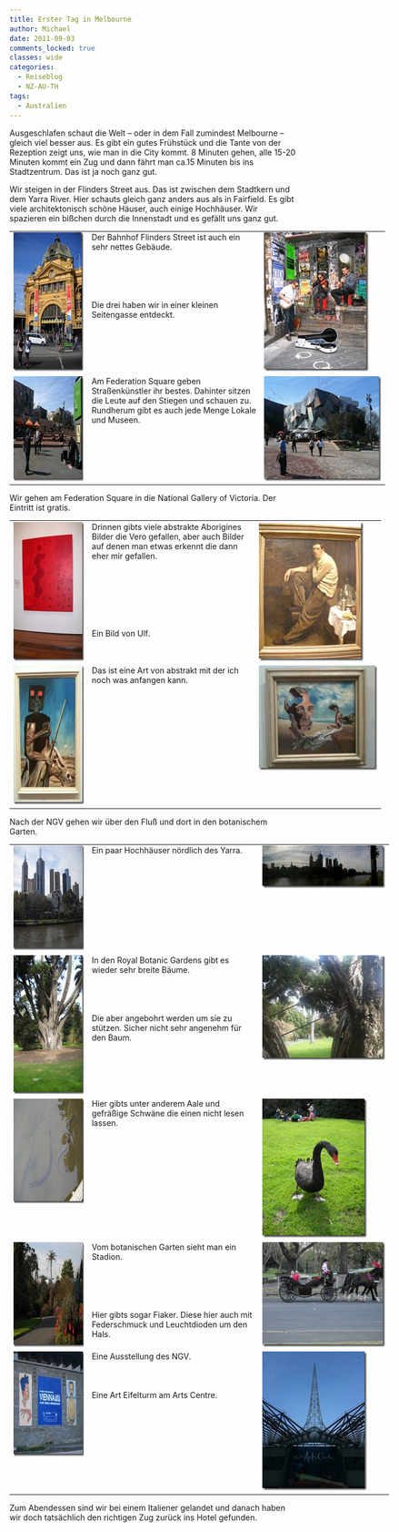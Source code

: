 ```yaml
---
title: Erster Tag in Melbourne
author: Michael
date: 2011-09-03
comments_locked: true
classes: wide
categories:
  - Reiseblog
  - NZ-AU-TH
tags:
  - Australien
---
```


<p>Ausgeschlafen schaut die Welt &ndash; oder in dem Fall zumindest Melbourne &ndash; gleich viel besser aus. Es gibt ein gutes Fr&uuml;hst&uuml;ck und die Tante von der Rezeption zeigt uns, wie man in die City kommt. 8 Minuten gehen, alle 15-20 Minuten kommt ein Zug und dann f&auml;hrt man ca.15 Minuten bis ins Stadtzentrum. Das ist ja noch ganz gut.</p>
<p>Wir steigen in der Flinders Street aus. Das ist zwischen dem Stadtkern und dem Yarra River. Hier schauts gleich ganz anders aus als in Fairfield. Es gibt viele architektonisch sch&ouml;ne H&auml;user, auch einige Hochh&auml;user. Wir spazieren ein bi&szlig;chen durch die Innenstadt und es gef&auml;llt uns ganz gut.</p>
<table style="width: 661px;" border="0" cellspacing="0" cellpadding="2">
<tbody>
<tr>
<td valign="top" width="133"><a href="/assets/images/2011/09/DSCN1513.jpg"><img src="/assets/images/2011/09/DSCN1513_thumb.jpg" width="184" height="244" alt="DSCN1513" border="0" /></a></td>
<td valign="top" width="304">Der Bahnhof Flinders Street ist auch ein sehr nettes Geb&auml;ude. <br /> <br /> <br /> <br /> <br /> <br />Die drei haben wir in einer kleinen Seitengasse entdeckt.</td>
<td valign="top" width="222"><a href="/assets/images/2011/09/DSCN1519.jpg"><img src="/assets/images/2011/09/DSCN1519_thumb.jpg" width="184" height="244" alt="DSCN1519" border="0" /></a></td>
</tr>
<tr>
<td valign="top" width="133"><a href="/assets/images/2011/09/IMG_1009.jpg"><img src="/assets/images/2011/09/IMG_1009_thumb.jpg" width="244" height="184" alt="IMG_1009" border="0" /></a></td>
<td valign="top" width="304">Am Federation Square geben Stra&szlig;enk&uuml;nstler ihr bestes. Dahinter sitzen die Leute auf den Stiegen und schauen zu. Rundherum gibt es auch jede Menge Lokale und Museen.</td>
<td valign="top" width="222"><a href="/assets/images/2011/09/IMG_1012.jpg"><img src="/assets/images/2011/09/IMG_1012_thumb.jpg" width="244" height="184" alt="IMG_1012" border="0" /></a></td>
</tr>
</tbody>
</table>
<p>Wir gehen am Federation Square in die National Gallery of Victoria. Der Eintritt ist gratis.</p>
<table style="width: 654px;" border="0" cellspacing="0" cellpadding="2">
<tbody>
<tr>
<td valign="top" width="133"><a href="/assets/images/2011/09/DSCN1524.jpg"><img src="/assets/images/2011/09/DSCN1524_thumb.jpg" width="184" height="244" alt="DSCN1524" border="0" /></a></td>
<td valign="top" width="296">Drinnen gibts viele abstrakte Aborigines Bilder die Vero gefallen, aber auch Bilder auf denen man etwas erkennt die dann eher mir gefallen. <br /> <br /> <br /> <br /> <br /> <br /> <br /> <br />Ein Bild von Ulf.</td>
<td valign="top" width="223"><a href="/assets/images/2011/09/DSCN1538.jpg"><img src="/assets/images/2011/09/DSCN1538_thumb.jpg" width="184" height="244" alt="DSCN1538" border="0" /></a></td>
</tr>
<tr>
<td valign="top" width="133"><a href="/assets/images/2011/09/IMG_1014.jpg"><img src="/assets/images/2011/09/IMG_1014_thumb.jpg" width="184" height="244" alt="IMG_1014" border="0" /></a></td>
<td valign="top" width="296">Das ist eine Art von abstrakt mit der ich noch was anfangen kann.</td>
<td valign="top" width="223"><a href="/assets/images/2011/09/IMG_1019.jpg"><img src="/assets/images/2011/09/IMG_1019_thumb.jpg" width="244" height="184" alt="IMG_1019" border="0" /></a></td>
</tr>
</tbody>
</table>
<p>Nach der NGV gehen wir &uuml;ber den Flu&szlig; und dort in den botanischem Garten.</p>
<table style="width: 668px;" border="0" cellspacing="0" cellpadding="2">
<tbody>
<tr>
<td valign="top" width="133"><a href="/assets/images/2011/09/DSCN1541.jpg"><img src="/assets/images/2011/09/DSCN1541_thumb.jpg" width="244" height="184" alt="DSCN1541" border="0" /></a></td>
<td valign="top" width="301">Ein paar Hochh&auml;user n&ouml;rdlich des Yarra.</td>
<td valign="top" width="232"><a href="/assets/images/2011/09/Panorama.jpg"><img src="/assets/images/2011/09/Panorama_thumb.jpg" width="244" height="75" alt="Panorama" border="0" /></a></td>
</tr>
<tr>
<td valign="top" width="133"><a href="/assets/images/2011/09/DSCN1548.jpg"><img src="/assets/images/2011/09/DSCN1548_thumb.jpg" width="184" height="244" alt="DSCN1548" border="0" /></a></td>
<td valign="top" width="301">In den Royal Botanic Gardens gibt es wieder sehr breite B&auml;ume. <br /> <br /> <br /> <br /> <br />Die aber angebohrt werden um sie zu st&uuml;tzen. Sicher nicht sehr angenehm f&uuml;r den Baum.</td>
<td valign="top" width="232"><a href="/assets/images/2011/09/IMG_1024.jpg"><img src="/assets/images/2011/09/IMG_1024_thumb.jpg" width="244" height="184" alt="IMG_1024" border="0" /></a></td>
</tr>
<tr>
<td valign="top" width="133"><a href="/assets/images/2011/09/DSCN1552.jpg"><img src="/assets/images/2011/09/DSCN1552_thumb.jpg" width="244" height="184" alt="DSCN1552" border="0" /></a></td>
<td valign="top" width="301">Hier gibts unter anderem Aale und gefr&auml;&szlig;ige Schw&auml;ne die einen nicht lesen lassen.</td>
<td valign="top" width="232"><a href="/assets/images/2011/09/DSCN1555.jpg"><img src="/assets/images/2011/09/DSCN1555_thumb.jpg" width="184" height="244" alt="DSCN1555" border="0" /></a></td>
</tr>
<tr>
<td valign="top" width="133"><a href="/assets/images/2011/09/DSCN1560.jpg"><img src="/assets/images/2011/09/DSCN1560_thumb.jpg" width="244" height="184" alt="DSCN1560" border="0" /></a></td>
<td valign="top" width="301">Vom botanischen Garten sieht man ein Stadion. <br /> <br /> <br /> <br /> <br /> <br />Hier gibts sogar Fiaker. Diese hier auch mit Federschmuck und Leuchtdioden um den Hals.</td>
<td valign="top" width="232"><a href="/assets/images/2011/09/DSCN1567.jpg"><img src="/assets/images/2011/09/DSCN1567_thumb.jpg" width="244" height="184" alt="DSCN1567" border="0" /></a></td>
</tr>
<tr>
<td valign="top" width="133"><a href="/assets/images/2011/09/DSCN1570.jpg"><img src="/assets/images/2011/09/DSCN1570_thumb.jpg" width="244" height="184" alt="DSCN1570" border="0" /></a></td>
<td valign="top" width="301">Eine Ausstellung des NGV. <br /> <br /> <br /> <br />Eine Art Eifelturm am Arts Centre.</td>
<td valign="top" width="232"><a href="/assets/images/2011/09/IMG_1029.jpg"><img src="/assets/images/2011/09/IMG_1029_thumb.jpg" width="184" height="244" alt="IMG_1029" border="0" /></a></td>
</tr>
</tbody>
</table>
<p>Zum Abendessen sind wir bei einem Italiener gelandet und danach haben wir doch tats&auml;chlich den richtigen Zug zur&uuml;ck ins Hotel gefunden.</p>
